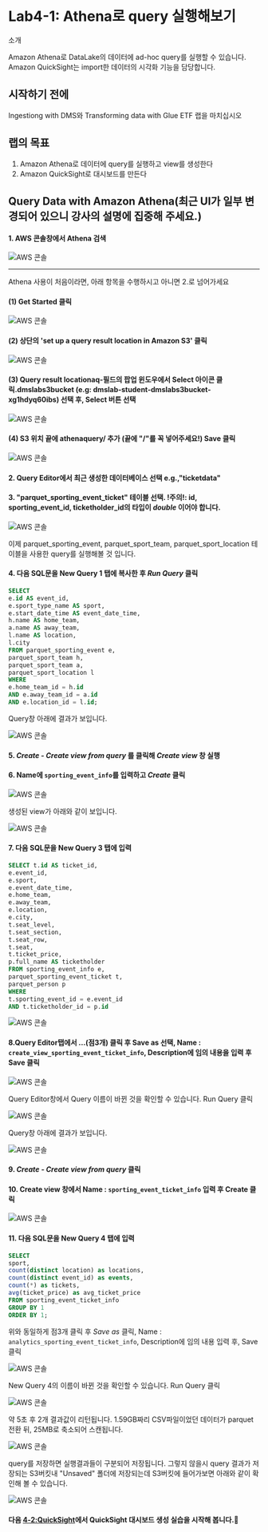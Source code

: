 # Lab4-1: Athena로 query 실행해보기

소개

Amazon Athena로 DataLake의 데이터에 ad-hoc query를 실행할 수 있습니다.\
Amazon QuickSight는 import한 데이터의 시각화 기능을 담당합니다.

## 시작하기 전에

Ingestiong with DMS와 Transforming data with Glue ETF 랩을 마치십시오

## 랩의 목표

1. Amazon Athena로 데이터에 query를 실행하고 view를 생성한다
2. Amazon QuickSight로 대시보드를 만든다

## Query Data with Amazon Athena(최근 UI가 일부 변경되어 있으니 강사의 설명에 집중해 주세요.)

#### 1. AWS 콘솔창에서 Athena 검색

![AWS 콘솔](../../images/aq/aq-1.png)

***

Athena 사용이 처음이라면, 아래 항목을 수행하시고 아니면 2.로 넘어가세요

#### (1) Get Started 클릭

![AWS 콘솔](../../images/aq/aq-athena-start.png)

#### (2) 상단의 'set up a query result location in Amazon S3' 클릭

![AWS 콘솔](../../images/aq/aq-setups3.png)

#### (3) Query result locationaq-필드의 팝업 윈도우에서 Select 아이콘 클릭.dmslabs3bucket (e.g: dmslab-student-dmslabs3bucket-xg1hdyq60ibs) 선택 후, Select 버튼 선택

![AWS 콘솔](../../images/aq/aq-selects3.png)

#### (4) S3 위치 끝에 athenaquery/ 추가 (끝에 "/"를 꼭 넣어주세요!) Save 클릭

![AWS 콘솔](../../images/aq/aq-setting.png)

#### 2. Query Editor에서 최근 생성한 데이터베이스 선택 e.g.,"ticketdata"

#### 3. "parquet\_sporting\_event\_ticket" 테이블 선택. !주의!: id, sporting\_event\_id, ticketholder\_id의 타입이 _double_ 이어야 합니다.

![AWS 콘솔](../../images/aq/aq-queryeditor.png)

이제 parquet\_sporting\_event, parquet\_sport\_team, parquet\_sport\_location 테이블을 사용한 query를 실행해볼 것 입니다.

#### 4. 다음 SQL문을 New Query 1 탭에 복사한 후 _Run Query_ 클릭

```SQL
SELECT
e.id AS event_id,
e.sport_type_name AS sport,
e.start_date_time AS event_date_time,
h.name AS home_team,
a.name AS away_team,
l.name AS location,
l.city
FROM parquet_sporting_event e,
parquet_sport_team h,
parquet_sport_team a,
parquet_sport_location l
WHERE
e.home_team_id = h.id
AND e.away_team_id = a.id
AND e.location_id = l.id;
```

Query창 아래에 결과가 보입니다.

![AWS 콘솔](../../images/aq/aq-sql1.png)

#### 5. _Create - Create view from query_ 를 클릭해 _Create view_ 창 실행

#### 6. Name에 ```sporting_event_info```를 입력하고 _Create_ 클릭

![AWS 콘솔](../../images/aq/aq-view1.png)

생성된 view가 아래와 같이 보입니다.

![AWS 콘솔](../../images/aq/aq-view1result.png)

#### 7. 다음 SQL문을 New Query 3 탭에 입력

```sql
SELECT t.id AS ticket_id,
e.event_id,
e.sport,
e.event_date_time,
e.home_team,
e.away_team,
e.location,
e.city,
t.seat_level,
t.seat_section,
t.seat_row,
t.seat,
t.ticket_price,
p.full_name AS ticketholder
FROM sporting_event_info e,
parquet_sporting_event_ticket t,
parquet_person p
WHERE
t.sporting_event_id = e.event_id
AND t.ticketholder_id = p.id
```

![AWS 콘솔](../../images/aq/aq-sql2.png)

#### 8.Query Editor탭에서 ...(점3개) 클릭 후 Save as 선택, Name : ```create_view_sporting_event_ticket_info```, Description에 임의 내용을 입력 후 Save 클릭

![AWS 콘솔](../../images/aq/aq-view2.png)

Query Editor창에서 Query 이름이 바뀐 것을 확인할 수 있습니다. Run Query 클릭 

![AWS 콘솔](../../images/aq/aq-runquery.png)

Query창 아래에 결과가 보입니다.

![AWS 콘솔](../../images/aq/aq-runqueryresult.png)

#### 9. _Create - Create view from query_ 클릭

#### 10. Create view 창에서 Name : ```sporting_event_ticket_info``` 입력 후 Create 클릭

![AWS 콘솔](../../images/aq/aq-createview-seti.png)

#### 11. 다음 SQL문을 New Query 4 탭에 입력

```sql
SELECT
sport,
count(distinct location) as locations,
count(distinct event_id) as events,
count(*) as tickets,
avg(ticket_price) as avg_ticket_price
FROM sporting_event_ticket_info
GROUP BY 1
ORDER BY 1;
```

위와 동일하게 점3개 클릭 후 _Save as_ 클릭, Name : ```analytics_sporting_event_ticket_info```, Description에 임의 내용 입력 후, Save 클릭 

![AWS 콘솔](../../images/aq/aq-save-aseti.png)

New Query 4의 이름이 바뀐 것을 확인할 수 있습니다.
Run Query 클릭

![AWS 콘솔](../../images/aq/aq-aseti-runquery.png)

약 5초 후 2개 결과값이 리턴됩니다.
1.59GB짜리 CSV파일이었던 데이터가 parquet 전환 뒤, 25MB로 축소되어 스캔됩니다. 

![AWS 콘솔](../../images/aq/aq-result-aseti.png)

query를 저장하면 실행결과들이 구분되어 저장됩니다. 그렇지 않을시 query 결과가 저장되는 S3버킷내 "Unsaved" 폴더에 저장되는데 S3버킷에 들어가보면 아래와 같이 확인해 볼 수 있습니다. 

![AWS 콘솔](../../images/aq/aq-s3.png)


#### 다음 [4-2:QuickSight](4-2-createquicksightdashboard.md)에서 QuickSight 대시보드 생성 실습을 시작해 봅니다.🤗
